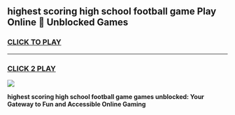
## highest scoring high school football game Play Online 👋 Unblocked Games
<h3>
<a href="https://news.freeplayer.one?title=highest_scoring_high_school_football_game&ref=17GH">CLICK TO PLAY</a></h3>
<hr>

<h3>
<a href="https://news.freeplayer.one?title=highest_scoring_high_school_football_game&ref=17GH">CLICK 2 PLAY</a>
  
</h3>

<a href="https://news.freeplayer.one?title=highest_scoring_high_school_football_game&ref=17GH/"><img src="https://clearcache.store/games.png"></a>


**highest scoring high school football game games unblocked: Your Gateway to Fun and Accessible Online Gaming**
